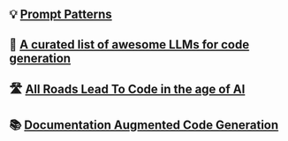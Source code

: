 ## 💡 [Prompt Patterns](https://ai-llm.github.io/prompt-patterns/)

## 🚦 [A curated list of awesome LLMs for code generation](https://github.com/AI-LLM/ai-llm.github.io/blob/main/Code-LLM-alternatives.md)

## 🛣️ [All Roads Lead To Code in the age of AI](https://github.com/AI-LLM/ai-llm.github.io/blob/main/Code-Generation.md)

## 📚 [Documentation Augmented Code Generation](https://github.com/AI-LLM/ai-llm.github.io/blob/main/doc-code.md)
